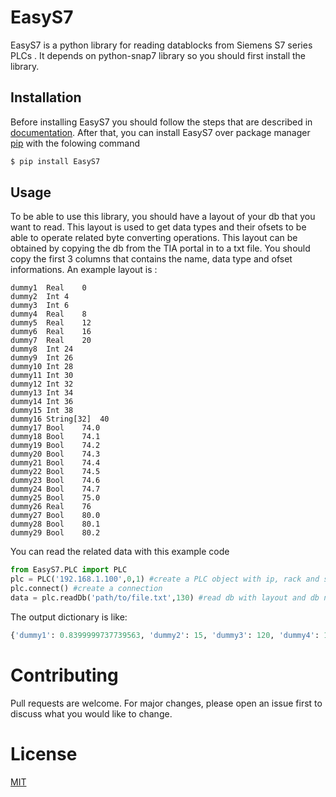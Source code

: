 # EasyS7





EasyS7 is a python library for reading datablocks from Siemens S7 series PLCs . It depends on python-snap7 library so you should first install the library.

## Installation 

Before installing EasyS7 you should follow the steps that are described in [documentation](https://python-snap7.readthedocs.io/en/latest/). After that, you can install EasyS7 over package manager [pip](https://pypi.org/) with the folowing command 

```bash
$ pip install EasyS7
```

## Usage

To be able to use this library, you should have a layout of your db that you want to read. This layout is used to get data types and their ofsets to be able to operate related byte converting operations.  This layout can be obtained by copying the db from the TIA portal in to a txt file. You should copy the first 3 columns that contains the name, data type and ofset informations. 
An example layout is :
```
dummy1	Real	0
dummy2	Int	4
dummy3	Int	6
dummy4	Real	8
dummy5	Real	12
dummy6	Real	16
dummy7	Real	20
dummy8	Int	24
dummy9	Int	26
dummy10	Int	28
dummy11	Int	30
dummy12	Int	32
dummy13	Int	34
dummy14	Int	36
dummy15	Int	38
dummy16	String[32]	40
dummy17	Bool	74.0
dummy18	Bool	74.1
dummy19	Bool	74.2
dummy20	Bool	74.3
dummy21	Bool	74.4
dummy22	Bool	74.5
dummy23	Bool	74.6
dummy24	Bool	74.7
dummy25	Bool	75.0
dummy26	Real	76
dummy27	Bool	80.0
dummy28	Bool	80.1
dummy29	Bool	80.2
```
You can read the related data with this example code
```python
from EasyS7.PLC import PLC 
plc = PLC('192.168.1.100',0,1) #create a PLC object with ip, rack and slot
plc.connect() #create a connection
data = plc.readDb('path/to/file.txt',130) #read db with layout and db number
```

The output dictionary is like:
```python
{'dummy1': 0.8399999737739563, 'dummy2': 15, 'dummy3': 120, 'dummy4': 14.0, 'dummy5': 4.510000228881836, 'dummy6': 2.7216904163360596, 'dummy7': 0.19440646469593048, 'dummy8': 2, 'dummy9': 0, 'dummy10': 0, 'dummy11': 0, 'dummy12': 0, 'dummy13': 0, 'dummy14': 0, 'dummy15': 0, 'dummy16': 'Kompozit 3', 'dummy17': False, 'dummy18': False, 'dummy19': False, 'dummy20': False, 'dummy21': False, 'dummy22': False, 'dummy23': False, 'dummy24': False, 'dummy25': False, 'dummy26': 67.78571319580078, 'dummy27': False, 'dummy28': False, 'dummy29': True}
```

# Contributing
Pull requests are welcome. For major changes, please open an issue first to discuss what you would like to change.

# License
[MIT](https://choosealicense.com/licenses/mit/)
